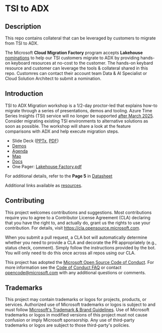 # TSI to ADX

## Description
This repo contains collateral that can be leveraged by customers to migrate from TSI to ADX. 

The Microsoft **Cloud Migration Factory** program accepts **Lakehouse** [nominations](https://aka.ms/cmf) to help our TSI customers migrate to ADX by providing hands-on keyboard resources at no-cost to the customer. The hands-on keybard resource and customer can leverage the tools & collateral shared in this repo. Customres can contact their account team Data & AI Specialist or Cloud Solution Architect to submit a nomination. 


## Introduction
TSI to ADX Migration workshop is a 1/2-day proctor-led that explains how-to migrate through a series of presentations, demos and tooling. Azure Time Series Insights (TSI) service will no longer be supported [after March 2025](https://aka.ms/tsi2adx). Consider migrating existing TSI environments to alternative solutions as soon as possible. The workshop will share a look at the feature comparisons with ADX and help execute migration steps.

- Slide Deck ([PPTx](PPTs/TSI%20to%20ADX%20-%20Lessons.pptx), [PDF](PPTs/TSI%20to%20ADX%20-%20Lessons.pdf))
- [Demos](PPTs/Demos.md)
- [Agenda](PPTs/Agenda.md)
- [Map](PPTs/Map.md)
- [Docs](https://aka.ms/tsi2adx)
- One Pager: [Lakehouse Factory.pdf](PPTs/Lakehouse%20Factory%20-%20Customer%20Facing.pdf)

For additional details, refer to the **Page 5** in [Datasheet](PPTs/Datasheet-CIP-ADX-Onboarding.pdf)

Additional links available as [resources](resources.md).

## Contributing

This project welcomes contributions and suggestions.  Most contributions require you to agree to a
Contributor License Agreement (CLA) declaring that you have the right to, and actually do, grant us
the rights to use your contribution. For details, visit https://cla.opensource.microsoft.com.

When you submit a pull request, a CLA bot will automatically determine whether you need to provide
a CLA and decorate the PR appropriately (e.g., status check, comment). Simply follow the instructions
provided by the bot. You will only need to do this once across all repos using our CLA.

This project has adopted the [Microsoft Open Source Code of Conduct](https://opensource.microsoft.com/codeofconduct/).
For more information see the [Code of Conduct FAQ](https://opensource.microsoft.com/codeofconduct/faq/) or
contact [opencode@microsoft.com](mailto:opencode@microsoft.com) with any additional questions or comments.

## Trademarks

This project may contain trademarks or logos for projects, products, or services. Authorized use of Microsoft 
trademarks or logos is subject to and must follow 
[Microsoft's Trademark & Brand Guidelines](https://www.microsoft.com/en-us/legal/intellectualproperty/trademarks/usage/general).
Use of Microsoft trademarks or logos in modified versions of this project must not cause confusion or imply Microsoft sponsorship.
Any use of third-party trademarks or logos are subject to those third-party's policies.
